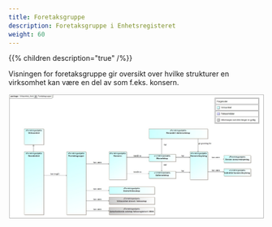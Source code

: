 ```yaml
---
title: Foretaksgruppe
description: Foretaksgruppe i Enhetsregisteret
weight: 60
---
```


{{% children description="true" /%}}

Visningen for foretaksgruppe gir oversikt over hvilke strukturer en virksomhet kan være en del av som f.eks. konsern.

![foretaksGruppe](https://github.com/brreg/informasjonsmodeller/blob/main/enhetsregisteret/forretningsobjektmodeller/foretaksgruppe.jpg?raw=true)

